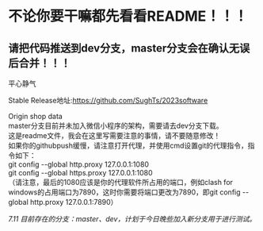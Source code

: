 # 不论你要干嘛都先看看README！！！  
请把代码推送到dev分支，master分支会在确认无误后合并！！！  
-------------------------------------------------  

平心静气  

Stable Release地址:https://github.com/SughTs/2023software  

Origin shop data  
master分支目前并未加入微信小程序的架构，需要请去dev分支下载。  
这是readme文件，我会在这里写需要注意的事情，请不要随意修改！  
如果你的githubpush缓慢，请注意打开代理，并使用cmd设置git的代理指令，指令如下：  
git config --global http.proxy 127.0.0.1:1080  
git config --global https.proxy 127.0.0.1:1080  
（请注意，最后的1080应该是你的代理软件所占用的端口，例如clash for windows的占用端口为7890，这时你需要将端口更改为7890，即git config --global http.proxy 127.0.0.1:7890）  
  
*7.11 目前存在的分支：master、dev，计划于今日晚些加入新分支用于进行测试。*

